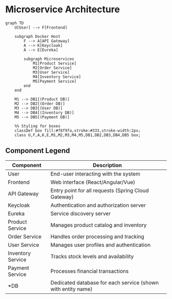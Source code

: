 # Microservice Architecture

```mermaid
graph TD
    U[User] --> F[Frontend]
    
    subgraph Docker Host
        F --> A[API Gateway]
        A --> K[Keycloak]
        A --> E[Eureka]
        
        subgraph Microservices
            M1[Product Service]
            M2[Order Service]
            M3[User Service]
            M4[Inventory Service]
            M5[Payment Service]
        end
    end

    M1 --> DB1[(Product DB)]
    M2 --> DB2[(Order DB)]
    M3 --> DB3[(User DB)]
    M4 --> DB4[(Inventory DB)]
    M5 --> DB5[(Payment DB)]

    %% Styling for boxes
    classDef box fill:#f8f9fa,stroke:#333,stroke-width:2px;
    class U,F,A,K,E,M1,M2,M3,M4,M5,DB1,DB2,DB3,DB4,DB5 box;
```
## Component Legend

| Component         | Description                                                                 |
|-------------------|-----------------------------------------------------------------------------|
| User              | End-user interacting with the system                                       |
| Frontend          | Web interface (React/Angular/Vue)                                          |
| API Gateway       | Entry point for all requests (Spring Cloud Gateway)                        |
| Keycloak          | Authentication and authorization server                                    |
| Eureka            | Service discovery server                                                   |
| Product Service   | Manages product catalog and inventory                                      |
| Order Service     | Handles order processing and tracking                                      |
| User Service      | Manages user profiles and authentication                                   |
| Inventory Service | Tracks stock levels and availability                                       |
| Payment Service   | Processes financial transactions                                           |
| *DB               | Dedicated database for each service (shown with entity name)               |
